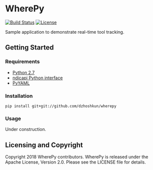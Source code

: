 # WherePy

[![Build Status](https://travis-ci.org/dzhoshkun/wherepy.svg?branch=master)](https://travis-ci.org/dzhoshkun/wherepy)
[![License](https://img.shields.io/badge/License-Apache%202.0-blue.svg)](https://github.com/dzhoshkun/wherepy/blob/master/LICENSE)

Sample application to demonstrate real-time tool tracking.

## Getting Started

### Requirements

* [Python 2.7][python-27]
* [ndicapi Python interface][ndicapi-py]
* [PyYAML][pyyaml]

[python-27]: https://www.python.org/
[ndicapi-py]: https://github.com/PlusToolkit/ndicapi#python
[pyyaml]: https://github.com/yaml/pyyaml

### Installation

`pip install git+git://github.com/dzhoshkun/wherepy`

### Usage

Under construction.

## Licensing and Copyright

Copyright 2018 WherePy contributors.
WherePy is released under the Apache License, Version 2.0.
Please see the LICENSE file for details.
